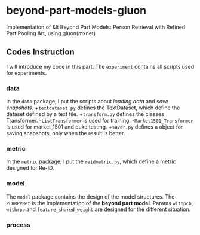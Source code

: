# beyond-part-models-gluon
Implementation of &lt Beyond Part Models: Person Retrieval with Refined Part Pooling &rt, using gluon(mxnet)

## Codes Instruction 
I will introduce my code in this part.
The `experiment` contains all scripts used for experiments.

### data
In the `data` package, I put the scripts about *loading data* and *save snapshots*.
    +`textdataset.py` defines the TextDataset, which define the dataset defined by a text file.
    +`transform.py` defines the classes Transformer. 
        -`ListTransformer` is used for training.
        -`Market1501_Transformer` is used for market_1501 and duke testing.
    +`saver.py` defines a object for saving snapshots, only when the result is better.

### metric
In the `metric` package, I put the `reidmetric.py`, which define a metric designed for Re-ID.

### model
The `model` package contains the design of the model structures.
The `PCBRPPNet` is the implementation of the **beyond part model**.
Params `withpcb`, `withrpp` and `feature_shared_weight` are designed for the different situation.

### process

